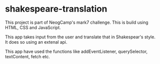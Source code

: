 # shakespeare-translation

This project is part of NeogCamp's mark7 challenge.
This is build using HTML, CSS and JavaScript.

This app takes input from the user and translate that in Shakespear's style. It does so using an extenal api.

This app have used the functions like addEventListener, querySelector, textContent, fetch etc.



